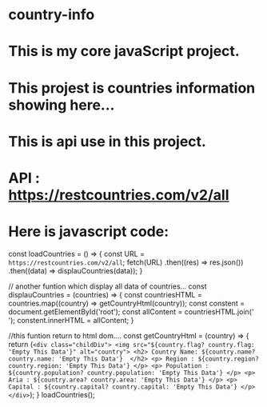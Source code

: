 # country-info
# This is my core javaScript project.
# This projest is countries information showing here...
# This is api use in this project.
# API : https://restcountries.com/v2/all

# Here is javascript code:
const loadCountries = () => {
    const URL = `https://restcountries.com/v2/all`;
    fetch(URL)
        .then((res) => res.json())
        .then((data) => displauCountries(data));
}

// another funtion which display all data of countries...
const displauCountries = (countries) => {
    const countriesHTML = countries.map((country) => getCountryHtml(country));
    const constent = document.getElementById('root');
    const allContent = countriesHTML.join(' ');
    constent.innerHTML = allContent;
}

//this funtion return to html dom....
const getCountryHtml = (country) => {
    return (`
        <div class="childDiv">
            <img src="${country.flag? country.flag: 'Empty This Data'}" alt="country">
            <h2> Country Name: ${country.name? country.name: 'Empty This Data'}  </h2>
            <p> Region : ${country.region? country.region: 'Empty This Data'} </p>
            <p> Population : ${country.population? country.population: 'Empty This Data'} </p>
            <p> Aria : ${country.area? country.area: 'Empty This Data'} </p>
            <p> Capital : ${country.capital? country.capital: 'Empty This Data'} </p>
        </div>
    `);
}
loadCountries();